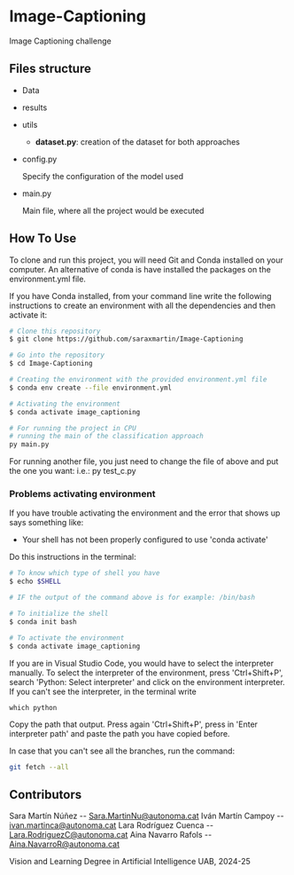 # Image-Captioning
Image Captioning challenge

## Files structure
* Data

* results


* utils

    - **dataset.py**: creation of the dataset for both approaches

* config.py

    Specify the configuration of the model used

* main.py

    Main file, where all the project would be executed



## How To Use
To clone and run this project, you will need Git and Conda installed on your computer.
An alternative of conda is have installed the packages on the environment.yml file.

If you have Conda installed, from your command line write the following instructions to create an environment with all the dependencies and then activate it:

```bash
# Clone this repository
$ git clone https://github.com/saraxmartin/Image-Captioning

# Go into the repository
$ cd Image-Captioning

# Creating the environment with the provided environment.yml file
$ conda env create --file environment.yml

# Activating the environment
$ conda activate image_captioning

# For running the project in CPU
# running the main of the classification approach
py main.py

```
For running another file, you just need to change the file of above and put the one you want: i.e.: py test_c.py



### Problems activating environment
If you have trouble activating the environment and the error that shows up says something like:

-  Your shell has not been properly configured to use 'conda activate'

Do this instructions in the terminal:
```bash
# To know which type of shell you have 
$ echo $SHELL

# IF the output of the command above is for example: /bin/bash  

# To initialize the shell 
$ conda init bash

# To activate the environment
$ conda activate image_captioning
```

If you are in Visual Studio Code, you would have to select the interpreter manually. To select the interpreter of the environment, press 'Ctrl+Shift+P', search 'Python: Select interpreter' and click on the environment interpreter.
If you can't see the interpreter, in the terminal write
```
which python
```
Copy the path that output. Press again 'Ctrl+Shift+P', press in 'Enter interpreter path' and paste the path you have copied before.



In case that you can't see all the branches, run the command:
```bash
git fetch --all
```

## Contributors
Sara Martín Núñez -- Sara.MartinNu@autonoma.cat
Iván Martín  Campoy -- ivan.martinca@autonoma.cat
Lara Rodríguez Cuenca -- Lara.RodriguezC@autonoma.cat
Aina Navarro Rafols -- Aina.NavarroR@autonoma.cat

Vision and Learning
Degree in Artificial Intelligence
UAB, 2024-25


